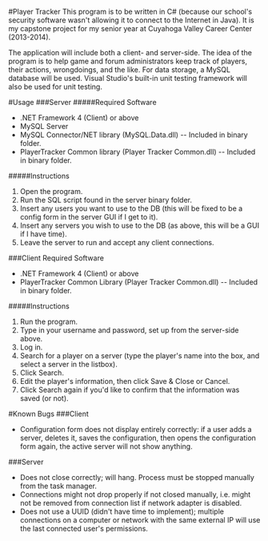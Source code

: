 #Player Tracker
This program is to be written in C# (because our school's security software wasn't allowing it to connect to the Internet in Java). It is my capstone project for my senior year at Cuyahoga Valley Career Center (2013-2014).

The application will include both a client- and server-side. The idea of the program is to help game and forum administrators keep track of players, their actions, wrongdoings, and the like. For data storage, a MySQL database will be used. Visual Studio's built-in unit testing framework will also be used for unit testing.

#Usage
###Server
#####Required Software
- .NET Framework 4 (Client) or above
- MySQL Server
- MySQL Connector/NET library (MySQL.Data.dll) -- Included in binary folder.
- PlayerTracker Common library (Player Tracker Common.dll) -- Included in binary folder.

#####Instructions
1. Open the program.
2. Run the SQL script found in the server binary folder.
3. Insert any users you want to use to the DB (this will be fixed to be a config form in the server GUI if I get to it).
4. Insert any servers you wish to use to the DB (as above, this will be a GUI if I have time).
5. Leave the server to run and accept any client connections.

###Client
Required Software
- .NET Framework 4 (Client) or above
- PlayerTracker Common Library (Player Tracker Common.dll) -- Included in binary folder.

#####Instructions
1. Run the program.
2. Type in your username and password, set up from the server-side above.
3. Log in.
4. Search for a player on a server (type the player's name into the box, and select a server in the listbox).
5. Click Search.
6. Edit the player's information, then click Save & Close or Cancel.
7. Click Search again if you'd like to confirm that the information was saved (or not).

#Known Bugs
###Client
- Configuration form does not display entirely correctly: if a user adds a server, deletes it, saves the configuration, then opens the configuration form again, the active server will not show anything.

###Server
- Does not close correctly; will hang. Process must be stopped manually from the task manager.
- Connections might not drop properly if not closed manually, i.e. might not be removed from connection list if network adapter is disabled.
- Does not use a UUID (didn't have time to implement); multiple connections on a computer or network with the same external IP will use the last connected user's permissions.